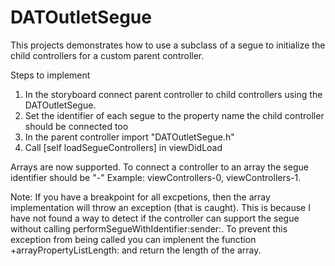 DATOutletSegue
==============

This projects demonstrates how to use a subclass of a segue to initialize the child controllers for a custom parent controller. 

Steps to implement

1. In the storyboard connect parent controller to child controllers using the DATOutletSegue.
2. Set the identifier of each segue to the property name the child controller should be connected too
3. In the parent controller import "DATOutletSegue.h"
4. Call [self loadSegueControllers] in viewDidLoad

Arrays are now supported. To connect a controller to an array the segue identifier should be "<name of peropert>-<index>"
Example: viewControllers-0, viewControllers-1.

Note: If you have a breakpoint for all excpetions, then the array implementation will throw an exception (that is caught). This is because I have not found a way to detect if the controller can support the segue without calling performSegueWithIdentifier:sender:. To prevent this exception from being called you can implenent the function +arrayPropertyListLength: and return the length of the array. 